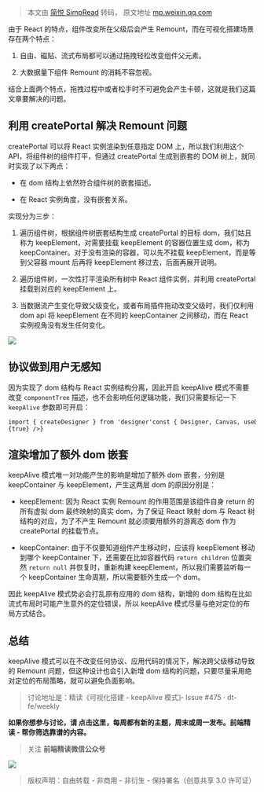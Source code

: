 > 本文由 [简悦 SimpRead](http://ksria.com/simpread/) 转码， 原文地址 [mp.weixin.qq.com](https://mp.weixin.qq.com/s/1fYO__dfUy2MIjHi3IJrmg)

由于 React 的特点，组件改变所在父级后会产生 Remount，而在可视化搭建场景存在两个特点：

1.  自由、磁贴、流式布局都可以通过拖拽轻松改变组件父元素。
    
2.  大数据量下组件 Remount 的消耗不容忽视。
    

结合上面两个特点，拖拽过程中或者松手时不可避免会产生卡顿，这就是我们这篇文章要解决的问题。

利用 createPortal 解决 Remount 问题
-----------------------------

createPortal 可以将 React 实例渲染到任意指定 DOM 上，所以我们利用这个 API，将组件树的组件打平，但通过 createPortal 生成到嵌套的 DOM 树上，就同时实现了以下两点：

*   在 dom 结构上依然符合组件树的嵌套描述。
    
*   在 React 实例角度，没有嵌套关系。
    

实现分为三步：

1.  遍历组件树，根据组件树嵌套结构生成 createPortal 的目标 dom，我们姑且称为 keepElement，对需要挂载 keepElement 的容器位置生成 dom，称为 keepContainer。对于没有渲染的容器，可以先不挂载 keepElement，而是等到父容器 mount 后再将 keepElement 移过去，后面再展开说明。
    
2.  遍历组件树，一次性打平渲染所有树中 React 组件实例，并利用 createPortal 挂载到对应的 keepElement 上。
    
3.  当数据流产生变化导致父级变化，或者布局插件拖动改变父级时，我们仅利用 dom api 将 keepElement 在不同的 keepContainer 之间移动，而在 React 实例视角没有发生任何变化。
    

![](https://mmbiz.qpic.cn/mmbiz_png/x0iannhWUodkmBwl2zOk4apllmuDXvpicv2Y7NIgyicGtETkZDMke2YGnPGYicrnAjFqkUac3WEszIahDUK2xBgAxA/640?wx_fmt=png)

协议做到用户无感知
---------

因为实现了 dom 结构与 React 实例结构分离，因此开启 keepAlive 模式不需要改变 `componentTree` 描述，也不会影响任何逻辑功能，我们只需要标记一下 `keepAlive` 参数即可开启：

```
import { createDesigner } from 'designer'const { Designer, Canvas, useDesigner } = createDesigner()const App = () => {  <Designer keepAlive={true} />}
```

渲染增加了额外 dom 嵌套
--------------

keepAlive 模式唯一对功能产生的影响是增加了额外 dom 嵌套，分别是 keepContainer 与 keepElement，产生这两层 dom 的原因分别是：

*   keepElement: 因为 React 实例 Remount 的作用范围是该组件自身 return 的所有虚拟 dom 最终映射的真实 dom，为了保证 React 映射 dom 与 React 树结构的对应，为了不产生 Remount 就必须要用额外的游离态 dom 作为 createPortal 的挂载节点。
    
*   keepContainer: 由于不仅要知道组件产生移动时，应该将 keepElement 移动到哪个 keepContainer 下，还需要在比如容器代码 `return children` 位置突然 `return null` 并恢复时，重新构建 keepElement，所以我们需要监听每一个 keepContainer 生命周期，所以需要额外生成一个 dom。
    

因此 keepAlive 模式势必会打乱原有应用的 dom 结构，新增的 dom 结构在比如流式布局时可能产生意外的定位错误，所以 keepAlive 模式尽量与绝对定位的布局方式结合。

总结
--

keepAlive 模式可以在不改变任何协议、应用代码的情况下，解决跨父级移动导致的 Remount 问题，但这种设计也会引入新增 dom 结构的问题，只要尽量采用绝对定位的布局策略，就可以避免负面影响。

> 讨论地址是：精读《可视化搭建 - keepAlive 模式》· Issue #475 · dt-fe/weekly

**如果你想参与讨论，请 点击这里，每周都有新的主题，周末或周一发布。前端精读 - 帮你筛选靠谱的内容。**

> 关注 **前端精读微信公众号**

![](https://mmbiz.qpic.cn/mmbiz_jpg/x0iannhWUodkmBwl2zOk4apllmuDXvpicvia38gaT1dQfPOqO0OSHY4lCXCMfVibreWHGcoicrfdL0ibPtKVj8zLZmnQ/640?wx_fmt=jpeg)

> 版权声明：自由转载 - 非商用 - 非衍生 - 保持署名（创意共享 3.0 许可证）